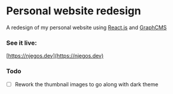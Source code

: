 # Personal website redesign

A redesign of my personal website using [React.js](https://reactjs.org/) and [GraphCMS](https://graphcms.com/)

### See it live:

[https://njegos.dev](https://njegos.dev)

### Todo

- [ ] Rework the thumbnail images to go along with dark theme
